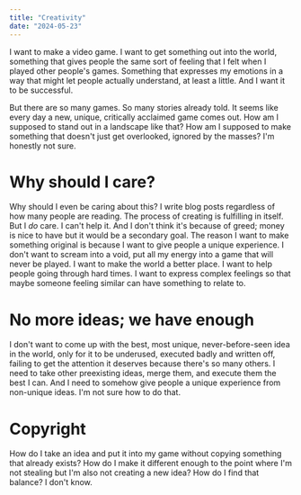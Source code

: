 ```yaml
---
title: "Creativity"
date: "2024-05-23"
---
```

I want to make a video game. I want to get something out into the world, something that gives people the same sort of feeling that I felt when I played other people's games. Something that expresses my emotions in a way that might let people actually understand, at least a little. And I want it to be successful.

But there are so many games. So many stories already told. It seems like every day a new, unique, critically acclaimed game comes out. How am I supposed to stand out in a landscape like that? How am I supposed to make something that doesn't just get overlooked, ignored by the masses? I'm honestly not sure.

# Why should I care?
Why should I even be caring about this? I write blog posts regardless of how many people are reading. The process of creating is fulfilling in itself. But I *do* care. I can't help it. And I don't think it's because of greed; money is nice to have but it would be a secondary goal. The reason I want to make something original is because I want to give people a unique experience. I don't want to scream into a void, put all my energy into a game that will never be played. I want to make the world a better place. I want to help people going through hard times. I want to express complex feelings so that maybe someone feeling similar can have something to relate to.

# No more ideas; we have enough
I don't want to come up with the best, most unique, never-before-seen idea in the world, only for it to be underused, executed badly and written off, failing to get the attention it deserves because there's so many others. I need to take other preexisting ideas, merge them, and execute them the best I can. And I need to somehow give people a unique experience from non-unique ideas. I'm not sure how to do that.

# Copyright
How do I take an idea and put it into my game without copying something that already exists? How do I make it different enough to the point where I'm not stealing but I'm also not creating a new idea? How do I find that balance? I don't know.